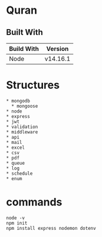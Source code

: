 # Quran

## Built With

<!-- What things you need to install the software and how to install them -->

| Build With | Version  |
| ---------- | -------- |
| Node       | v14.16.1 |

# Structures
    * mongodb
      * mongoose
    * node
    * express
    * jwt
    * validation
    * middleware
    * api
    * mail
    * excel
    * csv
    * pdf
    * queue
    * log
    * schedule
    * enum

# commands 
  
```
node -v
npm init
npm install express nodemon dotenv
```